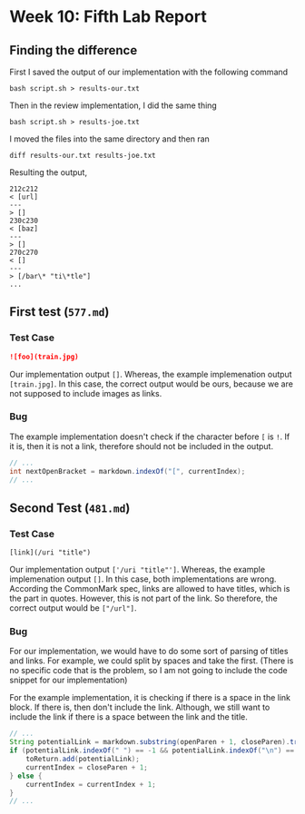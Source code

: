 # Week 10: Fifth Lab Report

## Finding the difference

First I saved the output of our implementation with the following command

```
bash script.sh > results-our.txt
```

Then in the review implementation, I did the same thing

```
bash script.sh > results-joe.txt
```

I moved the files into the same directory and then ran

```
diff results-our.txt results-joe.txt
```

Resulting the output,

```
212c212
< [url]
---
> []
230c230
< [baz]
---
> []
270c270
< []
---
> [/bar\* "ti\*tle"]
...
```

## First test (`577.md`)

### Test Case

```md
![foo](train.jpg)
```

Our implementation output `[]`. Whereas, the example implemenation output `[train.jpg]`. In this case, the correct output would be ours, because we are not supposed to include images as links.

### Bug

The example implementation doesn't check if the character before `[` is `!`. If it is, then it is not a link, therefore should not be included in the output.

```java
// ...
int nextOpenBracket = markdown.indexOf("[", currentIndex);
// ...
```

## Second Test (`481.md`)

### Test Case

```
[link](/uri "title")
```

Our implementation output `['/uri "title"']`. Whereas, the example implemenation output `[]`. In this case, both implementations are wrong. According the CommonMark spec, links are allowed to have titles, which is the part in quotes. However, this is not part of the link. So therefore, the correct output would be `["/url"]`.

### Bug

For our implementation, we would have to do some sort of parsing of titles and links. For example, we could split by spaces and take the first. (There is no specific code that is the problem, so I am not going to include the code snippet for our implementation)

For the example implementation, it is checking if there is a space in the link block. If there is, then don't include the link. Although, we still want to include the link if there is a space between the link and the title.

```java
// ...
String potentialLink = markdown.substring(openParen + 1, closeParen).trim();
if (potentialLink.indexOf(" ") == -1 && potentialLink.indexOf("\n") == -1) {
    toReturn.add(potentialLink);
    currentIndex = closeParen + 1;
} else {
    currentIndex = currentIndex + 1;
}
// ...
```
